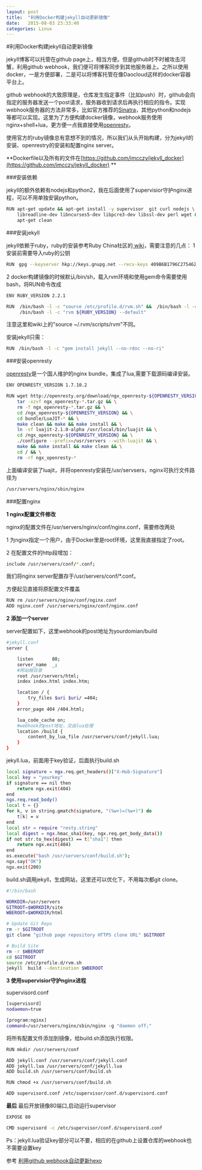 ```yaml
---
layout: post
title:  "利用Docker构建jekyll自动更新镜像"
date:   2015-08-03 23:33:40
categories: Linux
---
```

#利用Docker构建jekyll自动更新镜像

jekyll博客可以托管在github page上，相当方便。但是github时不时被攻击河蟹，利用github webhook，我们便可将博客同步到其他服务器上。之所以使用docker，一是方便部署，二是可以将博客托管在像Daocloud这样的docker容器平台上。

github webhook的大致原理是，仓库发生指定事件（比如push）时，github会向指定的服务器发送一个post请求，服务器收到请求后再执行相应的指令。实现webhook服务器的方法非常多，比如官方推荐的[Sinatra](http://www.sinatrarb.com/)，其他python和nodejs等都可以实现。这里为了方便构建docker镜像，webhook服务使用nginx+shell+lua，更方便一点我直接使用[openresty](https://openresty.org/)。

使用官方的ruby镜像总有意想不到的情况，所以我们从头开始构建，分为jekyll的安装、openrestry的安装和配置nginx server。

**Dockerfile以及所有的文件在[https://github.com/imcczy/jekyll_docker](https://github.com/imcczy/jekyll_docker)
**

###安装依赖

jekyll的额外依赖有nodejs和python2，我在后面使用了supervisior守护nginx进程，可以不用单独安装python。

```bash
RUN apt-get update && apt-get install -y supervisor  git curl nodejs \
    libreadline-dev libncurses5-dev libpcre3-dev libssl-dev perl wget && \
    apt-get clean
```

###安装jekyll

jekyll依赖于ruby，ruby的安装参考Ruby China社区的[ wiki](https://ruby-china.org/wiki/install_ruby_guide)，需要注意的几点：
1 安装前需要导入ruby的公钥

```bash
RUN　gpg --keyserver hkp://keys.gnupg.net --recv-keys 409B6B1796C275462A1703113804BB82D39DC0E3
```

2 docker构建镜像的时候默认/bin/sh，载入rvm环境和使用gem命令需要使用bash，将RUN命令改成

```bash
ENV RUBY_VERSION 2.2.1

RUN  /bin/bash -l -c "source /etc/profile.d/rvm.sh" &&  /bin/bash -l -c "rvm install ${RUBY_VERSION}" && \
     /bin/bash -l -c "rvm ${RUBY_VERSION} --default"
```

注意这里和wiki上的"source ~/.rvm/scripts/rvm"不同。

安装jekyll只需：

```bash
RUN　/bin/bash -l -c "gem install jekyll --no-rdoc --no-ri"
```

###安装openresty

[openresty](https://openresty.org/)是一个国人维护的nginx bundle，集成了lua,需要下载源码编译安装。

```bash
ENV OPENRESTY_VERSION 1.7.10.2

RUN wget http://openresty.org/download/ngx_openresty-${OPENRESTY_VERSION}.tar.gz && \
    tar -xzvf ngx_openresty-*.tar.gz && \
    rm -f ngx_openresty-*.tar.gz && \
    cd /ngx_openresty-${OPENRESTY_VERSION} && \
    cd bundle/LuaJIT-* && \
    make clean && make && make install && \
    ln -sf luajit-2.1.0-alpha /usr/local/bin/luajit && \
    cd /ngx_openresty-${OPENRESTY_VERSION} && \
    ./configure --prefix=/usr/servers --with-luajit && \
    make && make install && make clean && \
    cd / && \
    rm -rf ngx_openresty-*

```

上面编译安装了luajit，并将openresty安装在/usr/servsers，nginx可执行文件路径为

```bash
/usr/servers/nginx/sbin/nginx 
```

###配置nginx

**1 nginx配置文件修改**

nginx的配置文件在/usr/servers/nginx/conf/nginx.conf，需要修改两处

1 为nginx指定一个用户，由于Docker里是root环境，这里我直接指定了root。

2 在配置文件的http段增加：

```bash
include /usr/servers/conf/*.conf;
```

我们将nginx server配置存于/usr/servers/conf/*.conf。

方便起见直接将原配置文件覆盖

```bash
RUN rm /usr/servers/nginx/conf/nginx.conf
ADD nginx.conf /usr/servers/nginx/conf/nginx.conf
```

**2 添加一个server**

server配置如下，这里webhook的post地址为yourdomian/build

```bash
#jekyll.conf
server {

    listen       80;
    server_name  _;
    #网站根目录
    root /usr/servers/html;
    index index.html index.htm;

    location / {
        try_files $uri $uri/ =404;
    }
    error_page 404 /404.html;

    lua_code_cache on;
    #webhook的post地址，交由lua处理
    location /build {
        content_by_lua_file /usr/servers/conf/jekyll.lua;
    }
}
```

jekyll.lua，前面用于key验证，后面执行build.sh

```bash
local signature = ngx.req.get_headers()["X-Hub-Signature"]
local key = "yourkey"
if signature == nil then
    return ngx.exit(404)
end
ngx.req.read_body()
local t = {}
for k, v in string.gmatch(signature, "(%w+)=(%w+)") do
    t[k] = v
end
local str = require "resty.string"
local digest = ngx.hmac_sha1(key, ngx.req.get_body_data())
if not str.to_hex(digest) == t["sha1"] then
    return ngx.exit(404)
end
os.execute("bash /usr/servers/conf/build.sh");
ngx.say("OK")
ngx.exit(200)
```

build.sh调用jekyll，生成网站，这里还可以优化下，不用每次都git clone。

```bash
#!/bin/bash

WORKDIR=/usr/servers
GITROOT=$WORKDIR/site
WBEROOT=$WORKDIR/html

# Update Git Repo
rm -r $GITROOT
git clone "github page repository HTTPS clone URL" $GITROOT

# Build Site
rm -r $WBEROOT
cd $GITROOT
source /etc/profile.d/rvm.sh
jekyll  build --destination $WBEROOT
```

**3 使用supervisior守护nginx进程**

supervisord.conf

```bash
[supervisord]
nodaemon=true

[program:nginx]
command=/usr/servers/nginx/sbin/nginx -g "daemon off;"
```

将所有配置文件添加到镜像，给build.sh添加执行权限。

```bash
RUN mkdir /usr/servers/conf 

ADD jekyll.conf /usr/servers/conf/jekyll.conf
ADD jekyll.lua /usr/servers/conf/jekyll.lua
ADD build.sh /usr/servers/conf/build.sh

RUN chmod +x /usr/servers/conf/build.sh

ADD supervisord.conf /etc/supervisor/conf.d/supervisord.conf
```

**最后**
最后开放镜像80端口,启动运行supervisor

```bash
EXPOSE 80

CMD supervisord -c /etc/supervisor/conf.d/supervisord.conf
```

Ps：jekyll.lua验证key部分可以不要，相应的在github上设置仓库的webhook也不需要设置key

参考
[利用github webhook自动更新hexo](http://blog.xmost.com/2015/06/use-github-webhooks-to-deploy-hexo/)
